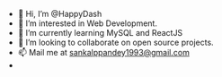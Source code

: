 - 👋 Hi, I’m @HappyDash
- 👀 I’m interested in Web Development.
- 🌱 I’m currently learning MySQL and ReactJS
- 💞️ I’m looking to collaborate on open source projects.
- 📫 Mail me at sankalppandey1993@gmail.com
- 

<!---
HappyDash/HappyDash is a ✨ special ✨ repository because its `README.md` (this file) appears on your GitHub profile.
You can click the Preview link to take a look at your changes.
--->

